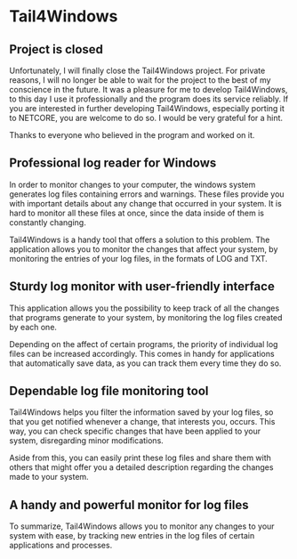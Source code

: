 Tail4Windows
==============
## Project is closed

Unfortunately, I will finally close the Tail4Windows project. For private reasons, I will no longer be able to wait for the project to the best of my conscience in the future. It was a pleasure for me to develop Tail4Windows, to this day I use it professionally and the program does its service reliably.
If you are interested in further developing Tail4Windows, especially porting it to NETCORE, you are welcome to do so. I would be very grateful for a hint.

Thanks to everyone who believed in the program and worked on it.

## Professional log reader for Windows

In order to monitor changes to your computer, the windows system generates log files containing errors and warnings. These files provide you with important details about any change that occurred in your system. It is hard to monitor all these files at once, since the data inside of them is constantly changing.

Tail4Windows is a handy tool that offers a solution to this problem. The application allows you to monitor the changes that affect your system, by monitoring the entries of your log files, in the formats of LOG and TXT.

## Sturdy log monitor with user-friendly interface

This application allows you the possibility to keep track of all the changes that programs generate to your system, by monitoring the log files created by each one.

Depending on the affect of certain programs, the priority of individual log files can be increased accordingly. This comes in handy for applications that automatically save data, as you can track them every time they do so.

## Dependable log file monitoring tool

Tail4Windows helps you filter the information saved by your log files, so that you get notified whenever a change, that interests you, occurs. This way, you can check specific changes that have been applied to your system, disregarding minor modifications.

Aside from this, you can easily print these log files and share them with others that might offer you a detailed description regarding the changes made to your system.

## A handy and powerful monitor for log files

To summarize, Tail4Windows allows you to monitor any changes to your system with ease, by tracking new entries in the log files of certain applications and processes.
